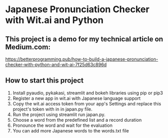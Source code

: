 # Japanese Pronunciation Checker with Wit.ai and Python

## This project is a demo for my technical article on Medium.com:

https://betterprogramming.pub/how-to-build-a-japanese-pronunciation-checker-with-python-and-wit-ai-7f25d63c896d

## **How to start this project**

1. Install pyaudio, pykakasi, streamlit and bokeh libraries using pip or pip3
2. Register a new app in wit.ai with Japanese language support
3. Copy the wit.ai access token from your app's Settings and replace this project's token with in in japan.py file.
4. Run the project using streamlit run japan.py.
5. Choose a word from the predefined list and a record duration
6. Pronounce the word and wait for the evaluation
7. You can add more Japanese words to the words.txt file

